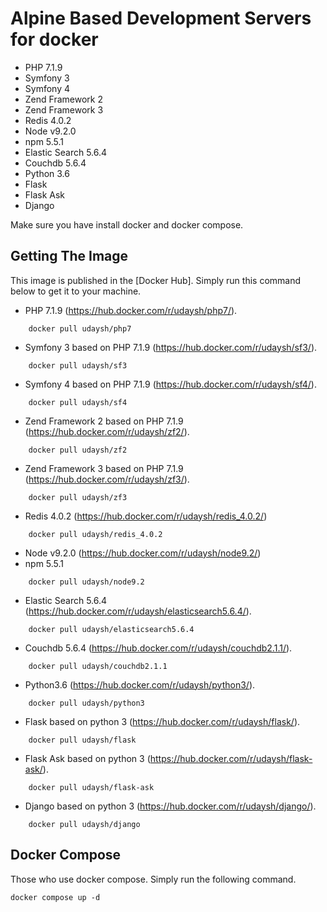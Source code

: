 # Alpine Based Development Servers for docker
* PHP 7.1.9
* Symfony 3
* Symfony 4
* Zend Framework 2
* Zend Framework 3
* Redis 4.0.2
* Node v9.2.0
* npm 5.5.1
* Elastic Search 5.6.4
* Couchdb 5.6.4
* Python 3.6
* Flask
* Flask Ask
* Django





Make sure you have install docker and docker compose.


## Getting The Image

This image is published in the [Docker Hub]. Simply run this command below to get it to your machine. 

* PHP 7.1.9 (https://hub.docker.com/r/udaysh/php7/). 
    
```Shell
    docker pull udaysh/php7
```

*  Symfony 3 based on PHP 7.1.9  (https://hub.docker.com/r/udaysh/sf3/). 
    
```Shell
    docker pull udaysh/sf3
```

*  Symfony 4 based on PHP 7.1.9  (https://hub.docker.com/r/udaysh/sf4/). 
    
```Shell
    docker pull udaysh/sf4
```

*  Zend Framework 2 based on PHP 7.1.9  (https://hub.docker.com/r/udaysh/zf2/). 
    
```Shell
    docker pull udaysh/zf2
```

*  Zend Framework 3 based on PHP 7.1.9  (https://hub.docker.com/r/udaysh/zf3/). 
    
```Shell
    docker pull udaysh/zf3
```



* Redis 4.0.2 (https://hub.docker.com/r/udaysh/redis_4.0.2/)
```Shell
    docker pull udaysh/redis_4.0.2
```


* Node v9.2.0 (https://hub.docker.com/r/udaysh/node9.2/)
* npm 5.5.1
```Shell
    docker pull udaysh/node9.2
```

* Elastic Search 5.6.4 (https://hub.docker.com/r/udaysh/elasticsearch5.6.4/). 
    
```Shell
    docker pull udaysh/elasticsearch5.6.4
```

* Couchdb 5.6.4 (https://hub.docker.com/r/udaysh/couchdb2.1.1/). 
    
```Shell
    docker pull udaysh/couchdb2.1.1
```
* Python3.6 (https://hub.docker.com/r/udaysh/python3/). 
    
```Shell
    docker pull udaysh/python3
```

* Flask based on python 3 (https://hub.docker.com/r/udaysh/flask/). 
    
```Shell
    docker pull udaysh/flask
```
* Flask Ask based on python 3 (https://hub.docker.com/r/udaysh/flask-ask/). 
    
```Shell
    docker pull udaysh/flask-ask
```

* Django based on python 3 (https://hub.docker.com/r/udaysh/django/). 
    
```Shell
    docker pull udaysh/django
```

## Docker Compose

Those who use docker compose. Simply run the following command.

```Shell
docker compose up -d
```
